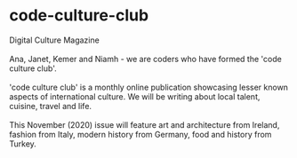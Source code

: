 # code-culture-club
Digital Culture Magazine
<br><br>
Ana, Janet, Kemer and Niamh - we are coders 
who have formed the 'code culture club'.
<br><br>
'code culture club' is a monthly online publication showcasing lesser known aspects of 
international culture. We will be writing about local talent, cuisine, travel and life.
<br><br>
This November (2020) issue will feature art and architecture from Ireland, fashion from Italy, 
modern history from Germany, food and history from Turkey.

